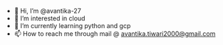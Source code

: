 - 👋 Hi, I’m @avantika-27
- 👀 I’m interested in cloud
- 🌱 I’m currently learning python and gcp
- 📫 How to reach me through mail @ avantika.tiwari2000@gmail.com

<!---
avantika-27/avantika-27 is a ✨ special ✨ repository because its `README.md` (this file) appears on your GitHub profile.
You can click the Preview link to take a look at your changes.
--->
